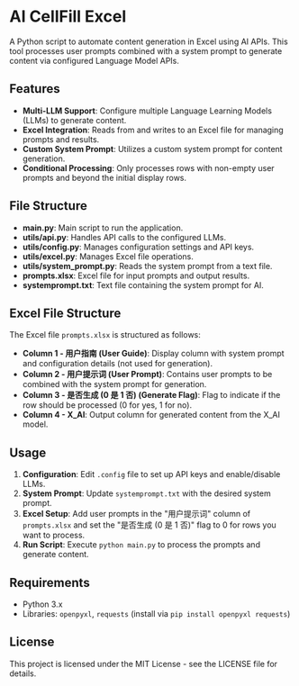 # AI CellFill Excel

A Python script to automate content generation in Excel using AI APIs. This tool processes user prompts combined with a system prompt to generate content via configured Language Model APIs.

## Features

- **Multi-LLM Support**: Configure multiple Language Learning Models (LLMs) to generate content.
- **Excel Integration**: Reads from and writes to an Excel file for managing prompts and results.
- **Custom System Prompt**: Utilizes a custom system prompt for content generation.
- **Conditional Processing**: Only processes rows with non-empty user prompts and beyond the initial display rows.

## File Structure

- **main.py**: Main script to run the application.
- **utils/api.py**: Handles API calls to the configured LLMs.
- **utils/config.py**: Manages configuration settings and API keys.
- **utils/excel.py**: Manages Excel file operations.
- **utils/system_prompt.py**: Reads the system prompt from a text file.
- **prompts.xlsx**: Excel file for input prompts and output results.
- **systemprompt.txt**: Text file containing the system prompt for AI.

## Excel File Structure

The Excel file `prompts.xlsx` is structured as follows:
- **Column 1 - 用户指南 (User Guide)**: Display column with system prompt and configuration details (not used for generation).
- **Column 2 - 用户提示词 (User Prompt)**: Contains user prompts to be combined with the system prompt for generation.
- **Column 3 - 是否生成 (0 是 1 否) (Generate Flag)**: Flag to indicate if the row should be processed (0 for yes, 1 for no).
- **Column 4 - X_AI**: Output column for generated content from the X_AI model.

## Usage

1. **Configuration**: Edit `.config` file to set up API keys and enable/disable LLMs.
2. **System Prompt**: Update `systemprompt.txt` with the desired system prompt.
3. **Excel Setup**: Add user prompts in the "用户提示词" column of `prompts.xlsx` and set the "是否生成 (0 是 1 否)" flag to 0 for rows you want to process.
4. **Run Script**: Execute `python main.py` to process the prompts and generate content.

## Requirements

- Python 3.x
- Libraries: `openpyxl`, `requests` (install via `pip install openpyxl requests`)

## License

This project is licensed under the MIT License - see the LICENSE file for details.
